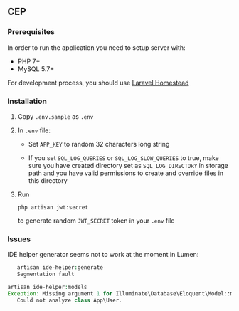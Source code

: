 ## CEP

### Prerequisites

In order to run the application you need to setup server with:

- PHP 7+
- MySQL 5.7+

For development process, you should use [Laravel Homestead](https://laravel.com/docs/5.2/homestead)

### Installation

1. Copy `.env.sample` as `.env`

2. In `.env` file:

    - Set `APP_KEY` to random 32 characters long string
    
    - If you set `SQL_LOG_QUERIES` or `SQL_LOG_SLOW_QUERIES` to true, make sure you have created directory set as `SQL_LOG_DIRECTORY` in storage path and you have valid permissions to create and override files in this directory    

3. Run    

    ```
    php artisan jwt:secret
    ```
    
    to generate random `JWT_SECRET` token in your `.env` file
    
    
### Issues

IDE helper generator seems not to work at the moment in Lumen:

```php 
   artisan ide-helper:generate
   Segmentation fault
```

```php 
artisan ide-helper:models
Exception: Missing argument 1 for Illuminate\Database\Eloquent\Model::morphedByMany(), called in /home/vagrant/Code/cep_backend/vendor/barryvdh/laravel-ide-helper/src/Console/ModelsCommand.php on line 365 and defined
   Could not analyze class App\User.
```
